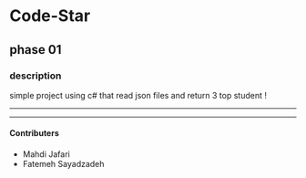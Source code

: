 # Code-Star
## phase 01

### description
simple project using c# that read json files and return 3 top student ! 

---

___


#### Contributers
####
* Mahdi Jafari  
* Fatemeh Sayadzadeh